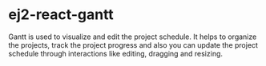# ej2-react-gantt

Gantt is used to visualize and edit the project schedule. It helps to organize the projects, track the project progress and also you can update the project schedule through interactions like editing, dragging and resizing.
